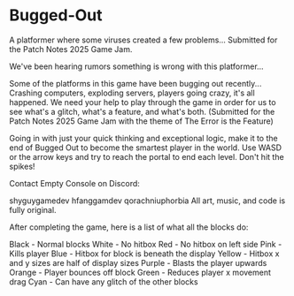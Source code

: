 # Bugged-Out
A platformer where some viruses created a few problems... Submitted for the Patch Notes 2025 Game Jam.

We've been hearing rumors something is wrong with this platformer...

Some of the platforms in this game have been bugging out recently... Crashing computers, exploding servers, players going crazy, it's all happened. We need your help to play through the game in order for us to see what's a glitch, what's a feature, and what's both. (Submitted for the Patch Notes 2025 Game Jam with the theme of The Error is the Feature)

Going in with just your quick thinking and exceptional logic, make it to the end of Bugged Out to become the smartest player in the world. Use WASD or the arrow keys and try to reach the portal to end each level. Don't hit the spikes!

Contact Empty Console on Discord:

shyguygamedev
hfanggamdev
qorachniuphorbia
All art, music, and code is fully original.

After completing the game, here is a list of what all the blocks do:

Black - Normal blocks
White - No hitbox
Red - No hitbox on left side
Pink - Kills player
Blue - Hitbox for block is beneath the display
Yellow - Hitbox x and y sizes are half of display sizes
Purple - Blasts the player upwards
Orange - Player bounces off block
Green - Reduces player x movement drag
Cyan - Can have any glitch of the other blocks
